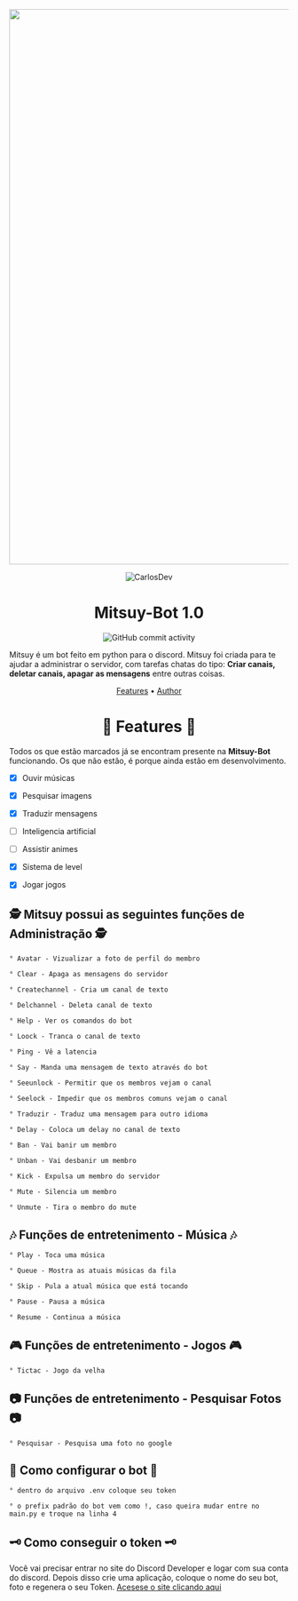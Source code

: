 

<img src= "https://camo.githubusercontent.com/71b837571c48af3aa60a73dbc9d5936aa359d78efbfa8a6743cbbbc16b80ef4d/68747470733a2f2f63646e2e646973636f72646170702e636f6d2f6174746163686d656e74732f3830353930323039333930363630383138362f3830353931333937323533353539303932322f74656e6f722e676966"  width="1000"/>

<p align="center" ><img alt="CarlosDev" src="https://raw.githubusercontent.com/MicaelliMedeiros/micaellimedeiros/master/image/computer-illustration.png"></p>

<h1 align="center">Mitsuy-Bot 1.0</h1>
<div align="center">
    <img alt="GitHub commit activity" src="https://img.shields.io/github/commit-activity/m/CarlosDev101/Mitsuy-Discord.py">
</div>

Mitsuy é um bot feito em python para o discord. Mitsuy foi criada para te ajudar a administrar o servidor, com tarefas chatas do tipo: <b>Criar canais, deletar canais, apagar as mensagens</b> entre outras coisas.

<p align="center">
  <a href="https://github.com/CarlosDev101/Mitsuy-Discord.py/blob/main/README.md">Features</a> •
  <a href="https://github.com/CarlosDev101">Author</a>
</p>

<h1 align="center">📆  Features   📆</h2>

Todos os que estão marcados já se encontram presente na **Mitsuy-Bot** funcionando. 
Os que não estão, é porque ainda estão em desenvolvimento.

- [X] Ouvir músicas
- [X] Pesquisar imagens
- [X] Traduzir mensagens
- [ ] Inteligencia artificial
- [ ] Assistir animes
- [X] Sistema de level
- [x] Jogar jogos


<h2 align="left">🕵 Mitsuy possui as seguintes funções de Administração 🕵</h1>

	° Avatar - Vizualizar a foto de perfil do membro

	° Clear - Apaga as mensagens do servidor

	° Createchannel - Cria um canal de texto

	° Delchannel - Deleta canal de texto

	° Help - Ver os comandos do bot

	° Loock - Tranca o canal de texto

	° Ping - Vê a latencia

	° Say - Manda uma mensagem de texto através do bot

	° Seeunlock - Permitir que os membros vejam o canal

	° Seelock - Impedir que os membros comuns vejam o canal

	° Traduzir - Traduz uma mensagem para outro idioma

	° Delay - Coloca um delay no canal de texto

	° Ban - Vai banir um membro

	° Unban - Vai desbanir um membro

	° Kick - Expulsa um membro do servidor

	° Mute - Silencia um membro

	° Unmute - Tira o membro do mute

<h2 align="left">🎶 Funções de entretenimento - Música 🎶</h2>

	° Play - Toca uma música
	
	° Queue - Mostra as atuais músicas da fila

	° Skip - Pula a atual música que está tocando

	° Pause - Pausa a música

	° Resume - Continua a música

<h2 align="left">🎮 Funções de entretenimento - Jogos 🎮</h2>

	° Tictac - Jogo da velha

<h2 align="left">📷 Funções de entretenimento - Pesquisar Fotos 📷</h2>

	° Pesquisar - Pesquisa uma foto no google
	
<h2 align="left">🔎 Como configurar o bot 🔎</h2>

	° dentro do arquivo .env coloque seu token

	° o prefix padrão do bot vem como !, caso queira mudar entre no main.py e troque na linha 4
	
<h2 align="left">🗝 Como conseguir o token 🗝</h2>
Você vai precisar entrar no site do Discord Developer e logar com sua conta do discord. Depois disso crie uma aplicação, coloque o nome do seu bot, foto e regenera o seu Token.
<a href="https://discord.com/developers/applications/" target="_blank">Acesese o site clicando aqui</a>


